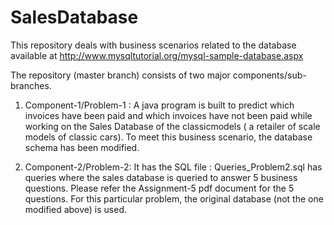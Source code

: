 # SalesDatabase
This repository deals with business scenarios related to the database available at http://www.mysqltutorial.org/mysql-sample-database.aspx

The repository (master branch) consists of two major components/sub-branches. 
1) Component-1/Problem-1 : A java program is built to predict which invoices have been paid and which invoices have not been paid while working on the
Sales Database of the classicmodels ( a retailer of scale models of classic cars). To meet this business scenario, the database schema has been modified.

2) Component-2/Problem-2: It has the SQL file : Queries_Problem2.sql has queries where the sales database is queried to answer 5 business questions. 
Please refer the Assignment-5 pdf document for the 5 questions. For this particular problem, the original database (not the one modified above) is used.
